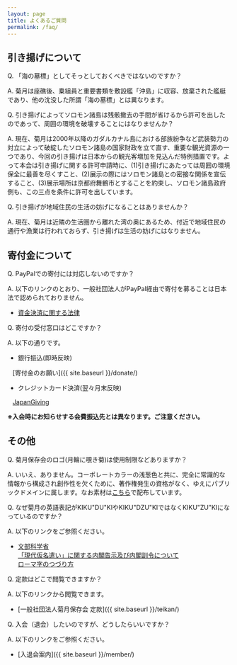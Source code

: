 ```yaml
---
layout: page
title: よくあるご質問
permalink: /faq/
---
```


## 引き揚げについて

Q. 「海の墓標」としてそっとしておくべきではないのですか？  

A. 菊月は座礁後、乗組員と重要書類を敷設艦「沖島」に収容、放棄された艦艇であり、他の沈没した所謂「海の墓標」とは異なります。  


Q. 引き揚げによってソロモン諸島は残骸撤去の手間が省けるから許可を出したのであって、周囲の環境を破壊することにはなりませんか？  

A. 現在、菊月は2000年以降のガダルカナル島における部族紛争など武装勢力の対立によって破綻したソロモン諸島の国家財政を立て直す、重要な観光資源の一つであり、今回の引き揚げは日本からの観光客増加を見込んだ特例措置です。よって本会は引き揚げに関する許可申請時に、(1)引き揚げにあたっては周囲の環境保全に最善を尽くすこと、(2)展示の際にはソロモン諸島との密接な関係を宣伝すること、(3)展示場所は京都府舞鶴市とすることを約束し、ソロモン諸島政府側も、この三点を条件に許可を出しています。

Q. 引き揚げが地域住民の生活の妨げになることはありませんか？

A. 現在、菊月は近隣の生活圏から離れた湾の奥にあるため、付近で地域住民の通行や漁業は行われておらず、引き揚げは生活の妨げにはなりません。

## 寄付金について

Q. PayPalでの寄付には対応しないのですか？  

A. 以下のリンクのとおり、一般社団法人がPayPal経由で寄付を募ることは日本法で認められておりません。

* [資金決済に関する法律](http://law.e-gov.go.jp/htmldata/H21/H21HO059.html)

Q. 寄付の受付窓口はどこですか？

A. 以下の通りです。

* 銀行振込(即時反映)

    [寄付金のお願い]({{ site.baseurl }}/donate/)

* クレジットカード決済(翌々月末反映)

    [JapanGiving](https://japangiving.jp/supports/3982)

**※入会時にお知らせする会費振込先とは異なります。ご注意ください。**

## その他

Q. 菊月保存会のロゴ(月輪に覗き菊)は使用制限などありますか？  

A. いいえ、ありません。コーポレートカラーの浅葱色と共に、完全に常識的な情報から構成され創作性を欠くために、著作権発生の資格がなく、ゆえにパブリックドメインに属します。なお素材は[こちら](/Japanese_Crest_Tsukiwa_Ni_Nozoki_Kiku.svg)で配布しています。  


Q. なぜ菊月の英語表記がKIKU"DU"KIやKIKU"DZU"KIではなくKIKU"ZU"KIになっているのですか？  

A. 以下のリンクをご参照ください。

* [文部科学省](http://www.mext.go.jp/)  
    [「現代仮名遣い」に関する内閣告示及び内閣訓令について](http://www.mext.go.jp/b_menu/hakusho/nc/t19860701002/t19860701002.html)  
    [ローマ字のつづり方](http://www.mext.go.jp/b_menu/hakusho/nc/k19541209001/k19541209001.html)

Q. 定款はどこで閲覧できますか？  

A. 以下のリンクから閲覧できます。

* [一般社団法人菊月保存会 定款]({{ site.baseurl }}/teikan/)


Q. 入会（退会）したいのですが、どうしたらいいですか？

A. 以下のリンクをご参照ください。

* [入退会案内]({{ site.baseurl }}/member/)
